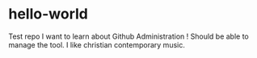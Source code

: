 # hello-world
Test repo
I want to learn about Github Administration !
Should be able to manage the tool.
I like christian contemporary music.
